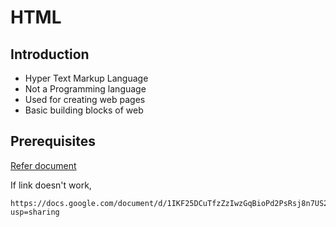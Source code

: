 # HTML

## Introduction
 - Hyper Text Markup Language
 - Not a Programming language
 - Used for creating web pages
 - Basic building blocks of web

## Prerequisites
[Refer document](https://docs.google.com/document/d/1IKF25DCuTfzZzIwzGqBioPd2PsRsj8n7US2r9eGZFEA/edit?usp=sharing)

If link doesn't work,
```
https://docs.google.com/document/d/1IKF25DCuTfzZzIwzGqBioPd2PsRsj8n7US2r9eGZFEA/edit?usp=sharing
```